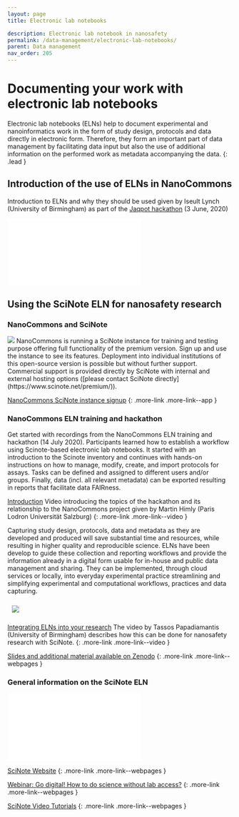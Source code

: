 ```yaml
---
layout: page
title: Electronic lab notebooks

description: Electronic lab notebook in nanosafety
permalink: /data-management/electronic-lab-notebooks/
parent: Data management
nav_order: 205
---
```


#  Documenting your work with electronic lab notebooks

Electronic lab notebooks (ELNs) help to document experimental and nanoinformatics work in the form of study design, protocols and data directly in electronic form. Therefore, they form an important part of data management by facilitating data input but also the use of additional information on the performed work as metadata accompanying the data.
{: .lead }

## Introduction of the use of ELNs in NanoCommons
Introduction to ELNs and why they should be used given by Iseult Lynch (University of Birmingham) as part of the [Jaqpot hackathon](https://zenodo.org/record/3908229#.YT5tT50zZPY) (3 June, 2020)

<iframe src="//www.youtube.com/embed/tM814yEukfA" frameborder="0" allowfullscreen="allowfullscreen">&nbsp;</iframe>


## Using the SciNote ELN for nanosafety research

### NanoCommons and SciNote

<img src="{{site.baseurl}}/images/nanocommons-scinote.jpg" class="image--right">
NanoCommons is running a SciNote instance for training and testing purpose offering full functionality of the premium version. Sign up and use the instance to see its features. Deployment into individual institutions of this open-source version is possible but without further support. Commercial support is provided directly by SciNote with internal and external hosting options ([please contact SciNote directly](https://www.scinote.net/premium/)).

[NanoCommons SciNote instance signup](https://scinote.sevenpastnine.com/)
{: .more-link .more-link--app }

### NanoCommons ELN training and hackathon

Get started with recordings from the NanoCommons ELN training and hackathon (14 July 2020). Participants learned how to establish a workflow using Scinote-based electronic lab notebooks. It started with an introduction to the Scinote inventory and continues with hands-on instructions on how to manage, modify, create, and import protocols for assays. Tasks can be defined and assigned to different users and/or groups. Finally, data (incl. all relevant metadata) can be exported resulting in reports that facilitate data FAIRness.

[Introduction](https://www.youtube.com/watch?v=mxGlvWzFnHI&ab_channel=NanoCommons)
Video introducing the topics of the hackathon and its relationship to the NanoCommons project given by Martin Himly (Paris Lodron Universität Salzburg)
{: .more-link .more-link--video }

Capturing study design, protocols, data and metadata as they are developed and produced will save substantial time and resources, while resulting in higher quality and reproducible science. ELNs have been develop to guide these collection and reporting workflows and provide the information already in a digital form usable for in-house and public data management and sharing. They can be implemented, through cloud services or locally, into everyday experimental practice streamlining and simplifying experimental and computational workflows, practices and data capturing.

<img src="{{site.baseurl}}/images/ELN-hackathon.JPG" style="padding: 10px;">

[Integrating ELNs into your research](https://www.youtube.com/watch?v=mvIDkERUeHM&ab_channel=NanoCommons)
The video by Tassos Papadiamantis (University of Birmingham) describes how this can be done for nanosafety research with SciNote.
{: .more-link .more-link--video }

[Slides and additional material available on Zenodo](https://zenodo.org/record/4518805#.YSjw144zaUl)
{: .more-link .more-link--webpages }

### General information on the SciNote ELN
<iframe src="//www.youtube.com/embed/NWhsjR_qap4" frameborder="0" allowfullscreen="allowfullscreen">&nbsp;</iframe>

[SciNote Website](https://www.scinote.net/)
{: .more-link .more-link--webpages }

[Webinar: Go digital! How to do science without lab access?](https://www.scinote.net/webinar-go-digital/)
{: .more-link .more-link--webpages }

[SciNote Video Tutorials](https://www.scinote.net/tutorials/)
{: .more-link .more-link--webpages }
